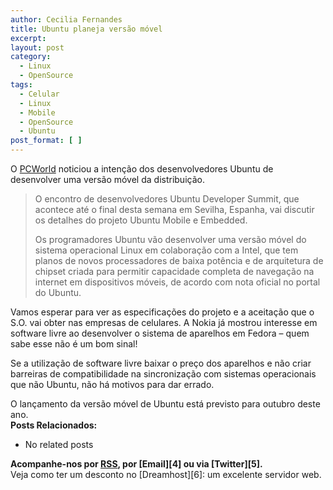 ```yaml
---
author: Cecilia Fernandes
title: Ubuntu planeja versão móvel
excerpt:
layout: post
category:
  - Linux
  - OpenSource
tags:
  - Celular
  - Linux
  - Mobile
  - OpenSource
  - Ubuntu
post_format: [ ]
---
```

O [PCWorld][1] noticiou a intenção dos desenvolvedores Ubuntu de desenvolver uma versão móvel da distribuição.

> O encontro de desenvolvedores Ubuntu Developer Summit, que acontece até o final desta semana em Sevilha, Espanha, vai discutir os detalhes do projeto Ubuntu Mobile e Embedded.
> 
> Os programadores Ubuntu vão desenvolver uma versão móvel do sistema operacional Linux em colaboração com a Intel, que tem planos de novos processadores de baixa potência e de arquitetura de chipset criada para permitir capacidade completa de navegação na internet em dispositivos móveis, de acordo com nota oficial no portal do Ubuntu.

Vamos esperar para ver as especificações do projeto e a aceitação que o S.O. vai obter nas empresas de celulares. A Nokia já mostrou interesse em software livre ao desenvolver o sistema de aparelhos em Fedora – quem sabe esse não é um bom sinal!

Se a utilização de software livre baixar o preço dos aparelhos e não criar barreiras de compatibilidade na sincronização com sistemas operacionais que não Ubuntu, não há motivos para dar errado.

O lançamento da versão móvel de Ubuntu está previsto para outubro deste ano.  
**Posts Relacionados:** 
*   No related posts









**Acompanhe-nos por [ RSS][3], por [Email][4] ou via [Twitter][5].**  
Veja como ter um desconto no [Dreamhost][6]: um excelente servidor web.

 [1]: http://pcworld.uol.com.br/noticias/2007/05/08/idgnoticia.2007-05-08.2072179675
 [2]: https://twitter.com/share
 [3]: http://feeds.feedburner.com/VidaGeek




